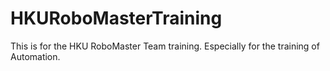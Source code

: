 # HKURoboMasterTraining
This is for the HKU RoboMaster Team training. Especially for the training of Automation. 
